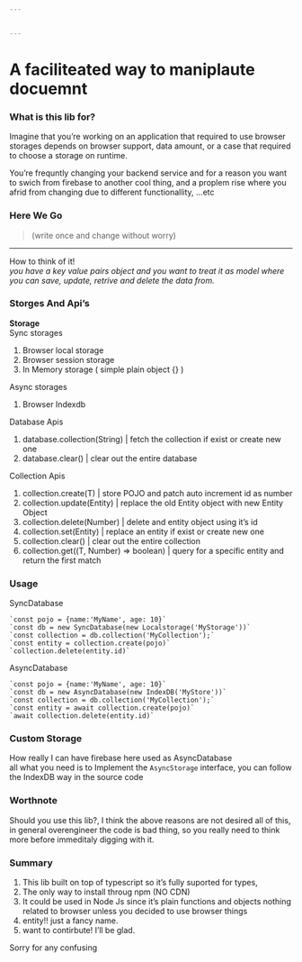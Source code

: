 ```yaml
---


---
```


<h1 id="a-faciliteated-way-to-maniplaute-docuemnt">A faciliteated way to maniplaute docuemnt</h1>
<h3 id="what-is-this-lib-for">What is this lib for?</h3>
<p>Imagine that you’re working on an application that required to use browser storages depends on browser support, data amount, or a case that required to choose a storage on runtime.</p>
<p>You’re frequntly changing your backend service and for a reason you want to swich from firebase to another cool thing, and a proplem rise where you afrid from changing due to different functionallity, …etc</p>
<h3 id="here-we-go">Here We Go</h3>
<blockquote>
<p>(write once and change without worry)</p>
</blockquote>
<hr>
<p>How to think of it!<br>
<em>you have a key value pairs object and you want to treat it as model where you can save, update, retrive and delete the data from.</em></p>
<h3 id="storges-and-apis">Storges And Api’s</h3>
<p><strong>Storage</strong><br>
Sync storages</p>
<ol>
<li>Browser local storage</li>
<li>Browser session storage</li>
<li>In Memory storage ( simple plain object {} )</li>
</ol>
<p>Async storages</p>
<ol>
<li>Browser Indexdb</li>
</ol>
<p>Database Apis</p>
<ol>
<li>database.collection(String) | fetch the collection if exist or create new one</li>
<li>database.clear() | clear out the entire database</li>
</ol>
<p>Collection Apis</p>
<ol>
<li>collection.create(T) | store POJO and patch auto increment id as number</li>
<li>collection.update(Entity) | replace the old Entity object with new Entity Object</li>
<li>collection.delete(Number) | delete and entity object using it’s id</li>
<li>collection.set(Entity) | replace an entity if exist or create new one</li>
<li>collection.clear() | clear out the entire collection</li>
<li>collection.get((T, Number) =&gt; boolean) | query for a specific entity and return the first match</li>
</ol>
<h3 id="usage">Usage</h3>
<p>SyncDatabase</p>
<pre><code>`const pojo = {name:'MyName', age: 10}`
`const db = new SyncDatabase(new Localstorage('MyStorage'))` 
`const collection = db.collection('MyCollection');`
`const entity = collection.create(pojo)`
`collection.delete(entity.id)`
</code></pre>
<p>AsyncDatabase</p>
<pre><code>`const pojo = {name:'MyName', age: 10}`
`const db = new AsyncDatabase(new IndexDB('MyStore'))` 
`const collection = db.collection('MyCollection');`
`const entity = await collection.create(pojo)`
`await collection.delete(entity.id)`
</code></pre>
<h3 id="custom-storage">Custom Storage</h3>
<p>How really I can have firebase here used as AsyncDatabase<br>
all what you need is to Implement the <code>AsyncStorage</code> interface, you can follow the IndexDB way in the source code</p>
<h3 id="worthnote">Worthnote</h3>
<p>Should you use this lib?, I think the above reasons are not desired all of this,<br>
in general overengineer the code is bad thing, so you really need to think more before immeditaly digging with it.</p>
<h3 id="summary">Summary</h3>
<ol>
<li>This lib built on top of typescript so it’s fully suported for types,</li>
<li>The only way to install throug npm (NO CDN)</li>
<li>It could be used in Node Js since it’s plain functions and objects nothing related to browser unless you decided to use browser things</li>
<li>entity!! just a fancy name.</li>
<li>want to contirbute! I’ll be glad.</li>
</ol>
<p>Sorry for any confusing</p>

